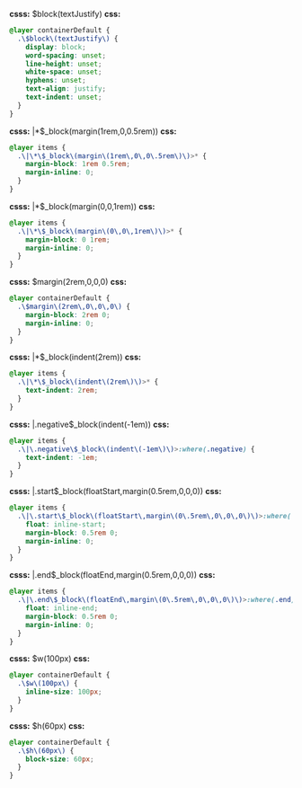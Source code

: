 **csss:** $block(textJustify)
**css:**
```css
@layer containerDefault {
  .\$block\(textJustify\) {
    display: block;
    word-spacing: unset;
    line-height: unset;
    white-space: unset;
    hyphens: unset;
    text-align: justify;
    text-indent: unset;
  }
}
```

**csss:** |*$_block(margin(1rem,0,0.5rem))
**css:**
```css
@layer items {
  .\|\*\$_block\(margin\(1rem\,0\,0\.5rem\)\)>* {
    margin-block: 1rem 0.5rem;
    margin-inline: 0;
  }
}
```

**csss:** |*$_block(margin(0,0,1rem))
**css:**
```css
@layer items {
  .\|\*\$_block\(margin\(0\,0\,1rem\)\)>* {
    margin-block: 0 1rem;
    margin-inline: 0;
  }
}
```

**csss:** $margin(2rem,0,0,0)
**css:**
```css
@layer containerDefault {
  .\$margin\(2rem\,0\,0\,0\) {
    margin-block: 2rem 0;
    margin-inline: 0;
  }
}
```

**csss:** |*$_block(indent(2rem))
**css:**
```css
@layer items {
  .\|\*\$_block\(indent\(2rem\)\)>* {
    text-indent: 2rem;
  }
}
```

**csss:** |.negative$_block(indent(-1em))
**css:**
```css
@layer items {
  .\|\.negative\$_block\(indent\(-1em\)\)>:where(.negative) {
    text-indent: -1em;
  }
}
```

**csss:** |.start$_block(floatStart,margin(0.5rem,0,0,0))
**css:**
```css
@layer items {
  .\|\.start\$_block\(floatStart\,margin\(0\.5rem\,0\,0\,0\)\)>:where(.start) {
    float: inline-start;
    margin-block: 0.5rem 0;
    margin-inline: 0;
  }
}
```

**csss:** |.end$_block(floatEnd,margin(0.5rem,0,0,0))
**css:**
```css
@layer items {
  .\|\.end\$_block\(floatEnd\,margin\(0\.5rem\,0\,0\,0\)\)>:where(.end) {
    float: inline-end;
    margin-block: 0.5rem 0;
    margin-inline: 0;
  }
}
```

**csss:** $w(100px)
**css:**
```css
@layer containerDefault {
  .\$w\(100px\) {
    inline-size: 100px;
  }
}
```

**csss:** $h(60px)
**css:**
```css
@layer containerDefault {
  .\$h\(60px\) {
    block-size: 60px;
  }
}
```

